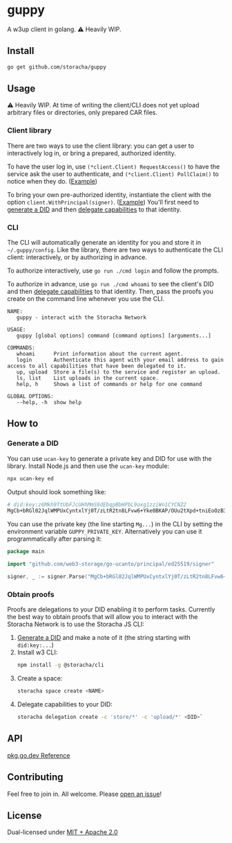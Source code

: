 # guppy

A w3up client in golang. ⚠️ Heavily WIP.

## Install

```sh
go get github.com/storacha/guppy
```

## Usage

⚠️ Heavily WIP. At time of writing the client/CLI does not yet upload arbitrary files or directories, only prepared CAR files.

### Client library

There are two ways to use the client library: you can get a user to interactively log in, or bring a prepared, authorized identity.

To have the user log in, use `(*client.Client) RequestAccess()` to have the service ask the user to authenticate, and `(*client.Client) PollClaim()` to notice when they do. ([Example](examples/loginflow/loginflow.go))

To bring your own pre-authorized identity, instantiate the client with the option `client.WithPrincipal(signer)`. ([Example](examples/byoidentity/byoidentity.go)) You'll first need to [generate a DID](#generate-a-did) and then [delegate capabilities](#obtain-proofs) to that identity.

### CLI

The CLI will automatically generate an identity for you and store it in `~/.guppy/config`. Like the library, there are two ways to authenticate the CLI client: interactively, or by authorizing in advance.

To authorize interactively, use `go run ./cmd login` and follow the prompts.

To authorize in advance, use `go run ./cmd whoami` to see the client's DID and then [delegate capabilities](#obtain-proofs) to that identity. Then, pass the proofs you create on the command line whenever you use the CLI.

```
NAME:
   guppy - interact with the Storacha Network

USAGE:
   guppy [global options] command [command options] [arguments...]

COMMANDS:
   whoami      Print information about the current agent.
   login       Authenticate this agent with your email address to gain access to all capabilities that have been delegated to it.
   up, upload  Store a file(s) to the service and register an upload.
   ls, list    List uploads in the current space.
   help, h     Shows a list of commands or help for one command

GLOBAL OPTIONS:
   --help, -h  show help
```

## How to

### Generate a DID

You can use `ucan-key` to generate a private key and DID for use with the library. Install Node.js and then use the `ucan-key` module:

```sh
npx ucan-key ed
```

Output should look something like:

```sh
# did:key:z6Mkh9TtUbFJcUHhMmS9dEbqpBbHPbL9oxg1zziWn1CYCNZ2
MgCb+bRGl02JqlWMPUxCyntxlYj0T/zLtR2tn8LFvw6+Yke0BKAP/OUu2tXpd+tniEoOzB3pxqxHZpRhrZl1UYUeraT0=
```

You can use the private key (the line starting `Mg...`) in the CLI by setting the environment variable `GUPPY_PRIVATE_KEY`. Alternatively you can use it programmatically after parsing it:

```go
package main

import "github.com/web3-storage/go-ucanto/principal/ed25519/signer"

signer, _ := signer.Parse("MgCb+bRGl02JqlWMPUxCyntxlYj0T/zLtR2tn8LFvw6+Yke0BKAP/OUu2tXpd+tniEoOzB3pxqxHZpRhrZl1UYUeraT0=")
```

### Obtain proofs

Proofs are delegations to your DID enabling it to perform tasks. Currently the best way to obtain proofs that will allow you to interact with the Storacha Network is to use the Storacha JS CLI:

1. [Generate a DID](#generate-a-did) and make a note of it (the string starting with `did:key:...`)
2. Install w3 CLI:
    ```sh
    npm install -g @storacha/cli
    ```
3. Create a space:
    ```sh
    storacha space create <NAME>
    ```
4. Delegate capabilities to your DID:
    ```sh
    storacha delegation create -c 'store/*' -c 'upload/*' <DID>`
    ```

## API

[pkg.go.dev Reference](https://pkg.go.dev/github.com/storacha/guppy)

## Contributing

Feel free to join in. All welcome. Please [open an issue](https://github.com/storacha/guppy/issues)!

## License

Dual-licensed under [MIT + Apache 2.0](LICENSE.md)
